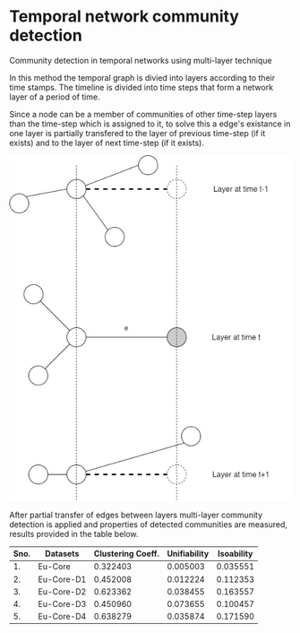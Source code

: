 # Temporal network community detection
Community detection in temporal networks using multi-layer technique

In this method the temporal graph is divied into layers according to their time stamps.
The timeline is divided into time steps that form a network layer of a period of time.


Since a node can be a member of communities of other time-step layers than the time-step which is assigned to it, to solve this a edge's existance in one layer is partially transfered to the layer of previous time-step (if it exists) and to the layer of next time-step (if it exists). 

<p align="center">
  <img src="./images/layerdiagram.jpg?raw=true" alt="Fig. Depicting partial transfer of edges between layers."/>
</p>

After partial transfer of edges between layers multi-layer community detection is applied and properties of detected communities are measured, results provided in the table below.


|Sno. |  Datasets     |        Clustering Coeff.      |     Unifiability    |     Isoability         |
|-----|-----------------------|-----------------------|-----------------------|:---------------------:|
|1.|   Eu-Core             |     0.322403        |   0.005003           |  0.035551    |
|2.|   Eu-Core-D1          |   0.452008           |   0.012224           | 0.112353    |
|3.|   Eu-Core-D2          |   0.623362           |   0.038455           | 0.163557    |
|4.|   Eu-Core-D3          |   0.450960           |   0.073655          |  0.100457    |
|5.|   Eu-Core-D4          |   0.638279           |   0.035874           | 0.171590    |